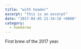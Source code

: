 ```yaml
---
title: "with header"
excerpt: "this is an excerpt"
date: "2017-04-05 21:34:18 +0000"
category:
  - homebrew
---
```


First brew of the 2017 year.
